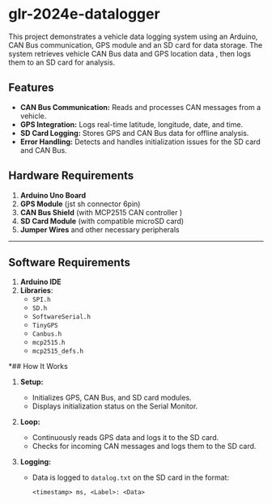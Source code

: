 # glr-2024e-datalogger

This project demonstrates a vehicle data logging system using an Arduino, CAN Bus communication, GPS module and an SD card for data storage. 
The system retrieves vehicle CAN Bus data and GPS location data , then logs them to an SD card for analysis.

## Features

- **CAN Bus Communication:** Reads and processes CAN messages from a vehicle.
- **GPS Integration:** Logs real-time latitude, longitude, date, and time.
- **SD Card Logging:** Stores GPS and CAN Bus data for offline analysis.
- **Error Handling:** Detects and handles initialization issues for the SD card and CAN Bus.

## Hardware Requirements

1. **Arduino Uno Board**
2. **GPS Module** (jst sh connector 6pin)
3. **CAN Bus Shield** (with MCP2515 CAN controller )
4. **SD Card Module** (with compatible microSD card)
5. **Jumper Wires** and other necessary peripherals

---

## Software Requirements

1. **Arduino IDE**
2. **Libraries**:
   - `SPI.h` 
   - `SD.h` 
   - `SoftwareSerial.h`
   - `TinyGPS`
   - `Canbus.h`
   - `mcp2515.h`
   - `mcp2515_defs.h`

*## How It Works

1. **Setup:**
   - Initializes GPS, CAN Bus, and SD card modules.
   - Displays initialization status on the Serial Monitor.

2. **Loop:**
   - Continuously reads GPS data and logs it to the SD card.
   - Checks for incoming CAN messages and logs them to the SD card.

3. **Logging:**
   - Data is logged to `datalog.txt` on the SD card in the format:
     ```
     <timestamp> ms, <Label>: <Data>

